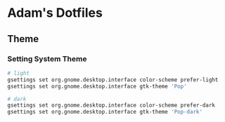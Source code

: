 # Adam's Dotfiles
## Theme
### Setting System Theme
```bash
# light
gsettings set org.gnome.desktop.interface color-scheme prefer-light
gsettings set org.gnome.desktop.interface gtk-theme 'Pop'

# dark
gsettings set org.gnome.desktop.interface color-scheme prefer-dark
gsettings set org.gnome.desktop.interface gtk-theme 'Pop-dark'
```
